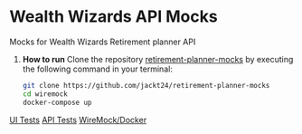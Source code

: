 # Wealth Wizards API Mocks

Mocks for Wealth Wizards Retirement planner API

1. **How to run**
   Clone the repository [retirement-planner-mocks](https://github.com/jackt24/retirement-planner-mocks) by executing the following command in your terminal:
   ```bash
   git clone https://github.com/jackt24/retirement-planner-mocks
   cd wiremock
   docker-compose up

[UI Tests](https://github.com/jackt24/wealth-wizards-ui-tests)
[API Tests](https://github.com/jackt24/wealth-wizards-api-test)
[WireMock/Docker](https://github.com/jackt24/retirement-planner-mocks)
